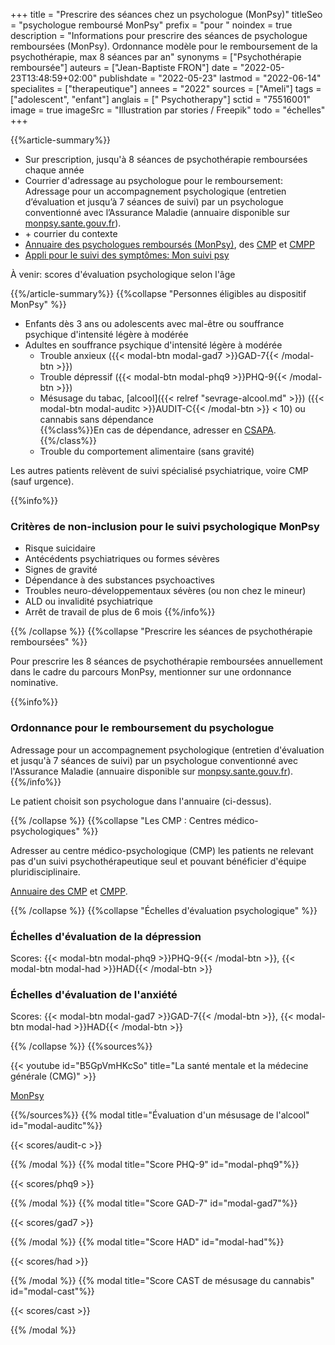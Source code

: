 +++
title = "Prescrire des séances chez un psychologue (MonPsy)"
titleSeo = "psychologue remboursé MonPsy"
prefix = "pour "
noindex = true
description = "Informations pour prescrire des séances de psychologue remboursées (MonPsy). Ordonnance modèle pour le remboursement de la psychothérapie, max 8 séances par an"
synonyms = ["Psychothérapie remboursée"]
auteurs = ["Jean-Baptiste FRON"]
date = "2022-05-23T13:48:59+02:00"
publishdate = "2022-05-23"
lastmod = "2022-06-14"
specialites = ["therapeutique"]
annees = "2022"
sources = ["Ameli"]
tags = ["adolescent", "enfant"]
anglais = [" Psychotherapy"]
sctid = "75516001"
image = true
imageSrc = "Illustration par stories / Freepik"
todo = "échelles"
+++

{{%article-summary%}}

- Sur prescription, jusqu'à 8 séances de psychothérapie remboursées chaque année
- Courrier d'adressage au psychologue pour le remboursement:  
  Adressage pour un accompagnement psychologique (entretien d’évaluation et jusqu’à 7 séances de suivi) par un psychologue conventionné avec l’Assurance Maladie (annuaire disponible sur [monpsy.sante.gouv.fr](https://monpsy.sante.gouv.fr/annuaire)).
- \+ courrier du contexte
- [Annuaire des psychologues remboursés (MonPsy)](https://monpsy.sante.gouv.fr/annuaire), des [CMP](https://www.santeenfrance.fr/annuaire/13-centres-medico-psychologiques-cmp-cattp) et [CMPP](https://annuaire.action-sociale.org/etablissements/jeunes-handicapes/centre-medico-psycho-pedagogique--c-m-p-p---189.html)
- [Appli pour le suivi des symptômes: Mon suivi psy](https://jardinmental.fabrique.social.gouv.fr/pro)

À venir: scores d'évaluation psychologique selon l'âge

{{%/article-summary%}}
{{%collapse "Personnes éligibles au dispositif MonPsy" %}}

- Enfants dès 3 ans ou adolescents avec mal-être ou souffrance psychique d'intensité légère à modérée
- Adultes en souffrance psychique d'intensité légère à modérée
  - Trouble anxieux ({{< modal-btn modal-gad7 >}}GAD-7{{< /modal-btn >}})
  - Trouble dépressif ({{< modal-btn modal-phq9 >}}PHQ-9{{< /modal-btn >}})
  - Mésusage du tabac, [alcool]({{< relref "sevrage-alcool.md" >}}) ({{< modal-btn modal-auditc >}}AUDIT-C{{< /modal-btn >}} < 10) ou cannabis sans dépendance  
    {{%class%}}En cas de dépendance, adresser en [CSAPA](https://annuaire.action-sociale.org/etablissements/readaptation-sociale/centre-de-soins-accompagnement-prevention-addictologie-197.html).{{%/class%}}
  - Trouble du comportement alimentaire (sans gravité)

Les autres patients relèvent de suivi spécialisé psychiatrique, voire CMP (sauf urgence).

{{%info%}}

### Critères de non-inclusion pour le suivi psychologique MonPsy

- Risque suicidaire
- Antécédents psychiatriques ou formes sévères
- Signes de gravité
- Dépendance à des substances psychoactives
- Troubles neuro-développementaux sévères (ou non chez le mineur)
- ALD ou invalidité psychiatrique
- Arrêt de travail de plus de 6 mois
{{%/info%}}

{{% /collapse %}}
{{%collapse "Prescrire les séances de psychothérapie remboursées" %}}

Pour prescrire les 8 séances de psychothérapie remboursées annuellement dans le cadre du parcours MonPsy, mentionner sur une ordonnance nominative.

{{%info%}}

### Ordonnance pour le remboursement du psychologue

Adressage pour un accompagnement psychologique (entretien d'évaluation et jusqu'à 7 séances de suivi) par un psychologue conventionné avec l'Assurance Maladie (annuaire disponible sur [monpsy.sante.gouv.fr](https://monpsy.sante.gouv.fr/annuaire)).
{{%/info%}}

Le patient choisit son psychologue dans l'annuaire (ci-dessus).

{{% /collapse %}}
{{%collapse "Les CMP : Centres médico-psychologiques" %}}

Adresser au centre médico-psychologique (CMP) les patients ne relevant pas d'un suivi psychothérapeutique seul et pouvant bénéficier d'équipe pluridisciplinaire.

[Annuaire des CMP](https://www.santeenfrance.fr/annuaire/13-centres-medico-psychologiques-cmp-cattp) et [CMPP](https://annuaire.action-sociale.org/etablissements/jeunes-handicapes/centre-medico-psycho-pedagogique--c-m-p-p---189.html).

{{% /collapse %}}
{{%collapse "Échelles d'évaluation psychologique" %}}

### Échelles d'évaluation de la dépression

Scores: {{< modal-btn modal-phq9 >}}PHQ-9{{< /modal-btn >}}, {{< modal-btn modal-had >}}HAD{{< /modal-btn >}}

### Échelles d'évaluation de l'anxiété

Scores: {{< modal-btn modal-gad7 >}}GAD-7{{< /modal-btn >}}, {{< modal-btn modal-had >}}HAD{{< /modal-btn >}}

{{% /collapse %}}
{{%sources%}}

{{< youtube id="B5GpVmHKcSo" title="La santé mentale et la médecine générale (CMG)" >}}

[MonPsy](https://monpsy.sante.gouv.fr/)

{{%/sources%}}
{{% modal title="Évaluation d'un mésusage de l'alcool" id="modal-auditc"%}}

{{< scores/audit-c >}}

{{% /modal %}}
{{% modal title="Score PHQ-9" id="modal-phq9"%}}

{{< scores/phq9 >}}

{{% /modal %}}
{{% modal title="Score GAD-7" id="modal-gad7"%}}

{{< scores/gad7 >}}

{{% /modal %}}
{{% modal title="Score HAD" id="modal-had"%}}

{{< scores/had >}}

{{% /modal %}}
{{% modal title="Score CAST de mésusage du cannabis" id="modal-cast"%}}

{{< scores/cast >}}

{{% /modal %}}
